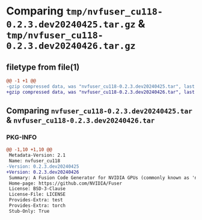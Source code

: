 # Comparing `tmp/nvfuser_cu118-0.2.3.dev20240425.tar.gz` & `tmp/nvfuser_cu118-0.2.3.dev20240426.tar.gz`

## filetype from file(1)

```diff
@@ -1 +1 @@
-gzip compressed data, was "nvfuser_cu118-0.2.3.dev20240425.tar", last modified: Mon Apr  5 07:00:00 1993, max compression
+gzip compressed data, was "nvfuser_cu118-0.2.3.dev20240426.tar", last modified: Mon Apr  5 07:00:00 1993, max compression
```

## Comparing `nvfuser_cu118-0.2.3.dev20240425.tar` & `nvfuser_cu118-0.2.3.dev20240426.tar`

### PKG-INFO

```diff
@@ -1,10 +1,10 @@
 Metadata-Version: 2.1
 Name: nvfuser_cu118
-Version: 0.2.3.dev20240425
+Version: 0.2.3.dev20240426
 Summary: A Fusion Code Generator for NVIDIA GPUs (commonly known as 'nvFuser')
 Home-page: https://github.com/NVIDIA/Fuser
 License: BSD-3-Clause
 License-File: LICENSE
 Provides-Extra: test
 Provides-Extra: torch
 Stub-Only: True
```

